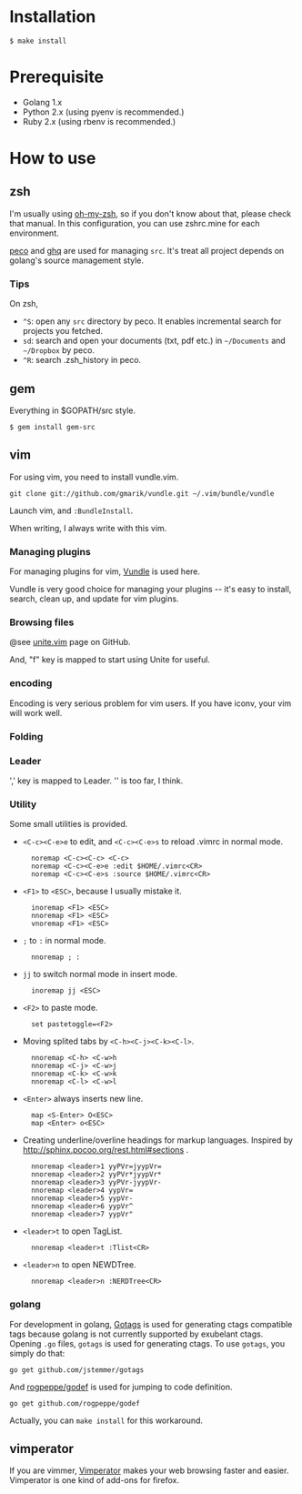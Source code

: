 Installation
============

```
$ make install
```

Prerequisite
============

* Golang 1.x
* Python 2.x (using pyenv is recommended.)
* Ruby 2.x (using rbenv is recommended.)

How to use
==========

zsh
---

I'm usually using [oh-my-zsh](https://github.com/robbyrussell/oh-my-zsh), so if you don't know about that, please check that manual. In this configuration, you can use zshrc.mine for each environment.

[peco](https://github.com/peco/peco) and [ghq](https://github.com/motemen/ghq) are used for managing `src`. It's treat all project depends on golang's source management style.

### Tips

On zsh,

* `^S`: open any `src` directory by peco. It enables incremental search for projects you fetched.
* `sd`: search and open your documents (txt, pdf etc.) in `~/Documents` and `~/Dropbox` by peco.
* `^R`: search .zsh_history in peco.

gem
---

Everything in $GOPATH/src style.

```
$ gem install gem-src
```

vim
---

For using vim, you need to install vundle.vim.

    git clone git://github.com/gmarik/vundle.git ~/.vim/bundle/vundle

Launch vim, and `:BundleInstall`.

When writing, I always write with this vim.

### Managing plugins

For managing plugins for vim, [Vundle][] is used here.

[Vundle]:   https://github.com/gmarik/vundle "gmarik/vundle - GitHub"

Vundle is very good choice for managing your plugins -- it's easy to install, search, clean up, and update for vim plugins.

### Browsing files

@see [unite.vim][] page on GitHub.

[unite.vim]:  https://github.com/Shougo/unite.vim "Shougo/unite.vim - GitHub"

And, "f" key is mapped to start using Unite for useful.


### encoding

Encoding is very serious problem for vim users. If you have iconv, your vim will work well.

### Folding

### Leader

',' key is mapped to Leader. '\' is too far, I think.

### Utility

Some small utilities is provided.

* `<C-c><C-e>e` to edit, and `<C-c><C-e>s` to reload .vimrc in normal mode.

        noremap <C-c><C-c> <C-c>
        noremap <C-c><C-e>e :edit $HOME/.vimrc<CR>
        noremap <C-c><C-e>s :source $HOME/.vimrc<CR>

* `<F1>` to `<ESC>`, because I usually mistake it.

        inoremap <F1> <ESC>
        nnoremap <F1> <ESC>
        vnoremap <F1> <ESC>

* `;` to `:` in normal mode.

        nnoremap ; :

* `jj` to switch normal mode in insert mode.

        inoremap jj <ESC>

* `<F2>` to paste mode.

        set pastetoggle=<F2>

* Moving splited tabs by `<C-h><C-j><C-k><C-l>`.

        nnoremap <C-h> <C-w>h
        nnoremap <C-j> <C-w>j
        nnoremap <C-k> <C-w>k
        nnoremap <C-l> <C-w>l

* `<Enter>` always inserts new line.

        map <S-Enter> O<ESC>
        map <Enter> o<ESC>


* Creating underline/overline headings for markup languages. Inspired by http://sphinx.pocoo.org/rest.html#sections .

        nnoremap <leader>1 yyPVr=jyypVr=
        nnoremap <leader>2 yyPVr*jyypVr*
        nnoremap <leader>3 yyPVr-jyypVr-
        nnoremap <leader>4 yypVr=
        nnoremap <leader>5 yypVr-
        nnoremap <leader>6 yypVr^
        nnoremap <leader>7 yypVr"

* `<leader>t` to open TagList.

        nnoremap <leader>t :Tlist<CR>

* `<leader>n` to open NEWDTree.

        nnoremap <leader>n :NERDTree<CR>

### golang

For development in golang, [Gotags](https://github.com/jimweirich/gotags) is used for generating ctags compatible tags because golang is not currently supported by exubelant ctags. Opening `.go` files, `gotags` is used for generating ctags. To use `gotags`, you simply do that:

    go get github.com/jstemmer/gotags

And [rogpeppe/godef](https://github.com/rogpeppe/godef) is used for jumping to code definition.

    go get github.com/rogpeppe/godef

Actually, you can `make install` for this workaround.

vimperator
----------

If you are vimmer, [Vimperator][] makes your web browsing faster and easier. Vimperator is one kind of add-ons for firefox.

[Vimperator]: https://addons.mozilla.org/ja/firefox/addon/vimperator/   "Vimperator :: Add-ons for Firefox"
